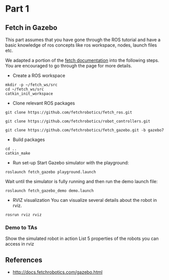 # Part 1
## Fetch in Gazebo

This part assumes that you have gone through the ROS tutorial and have a basic knowledge of ros concepts like ros workspace, nodes, launch files etc. 

We adapted a portion of the [fetch documentation](http://docs.fetchrobotics.com/gazebo.html) into the following steps. You are encouraged to go through the page for more details.


- Create a ROS workspace
```
mkdir -p ~/fetch_ws/src
cd ~/fetch_ws/src 
catkin_init_workspace 
```

- Clone relevant ROS packages
```
git clone https://github.com/fetchrobotics/fetch_ros.git

git clone https://github.com/fetchrobotics/robot_controllers.git

git clone https://github.com/fetchrobotics/fetch_gazebo.git -b gazebo7
```

- Build packages
```
cd ..
catkin_make
```

- Run set-up
Start Gazebo simulator with the playground:
```
roslaunch fetch_gazebo playground.launch
```
Wait until the simulator is fully running and then run the demo launch file:
```
roslaunch fetch_gazebo_demo demo.launch
```

- RVIZ visualization
You can visualize several details about the robot in rviz.
```
rosrun rviz rviz
```

### Demo to TAs
Show the simulated robot in action
List 5 properties of the robots you can access in rviz


## References
- http://docs.fetchrobotics.com/gazebo.html



